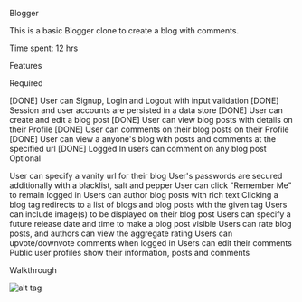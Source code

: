 Blogger

This is a basic Blogger clone to create a blog with comments.

Time spent: 12 hrs

Features

Required

 [DONE] User can Signup, Login and Logout with input validation
 [DONE] Session and user accounts are persisted in a data store
 [DONE] User can create and edit a blog post
 [DONE] User can view blog posts with details on their Profile
 [DONE] User can comments on their blog posts on their Profile
 [DONE] User can view a anyone's blog with posts and comments at the specified url
 [DONE] Logged In users can comment on any blog post
Optional

 User can specify a vanity url for their blog
 User's passwords are secured additionally with a blacklist, salt and pepper
 User can click "Remember Me" to remain logged in
 Users can author blog posts with rich text
 Clicking a blog tag redirects to a list of blogs and blog posts with the given tag
 Users can include image(s) to be displayed on their blog post
 Users can specify a future release date and time to make a blog post visible
 Users can rate blog posts, and authors can view the aggregate rating
 Users can upvote/downvote comments when logged in
 Users can edit their comments
 Public user profiles show their information, posts and comments

Walkthrough

![alt tag](https://github.com/sathishragu/blogger-demo/blob/master/blogger-demo-screen.gif)
